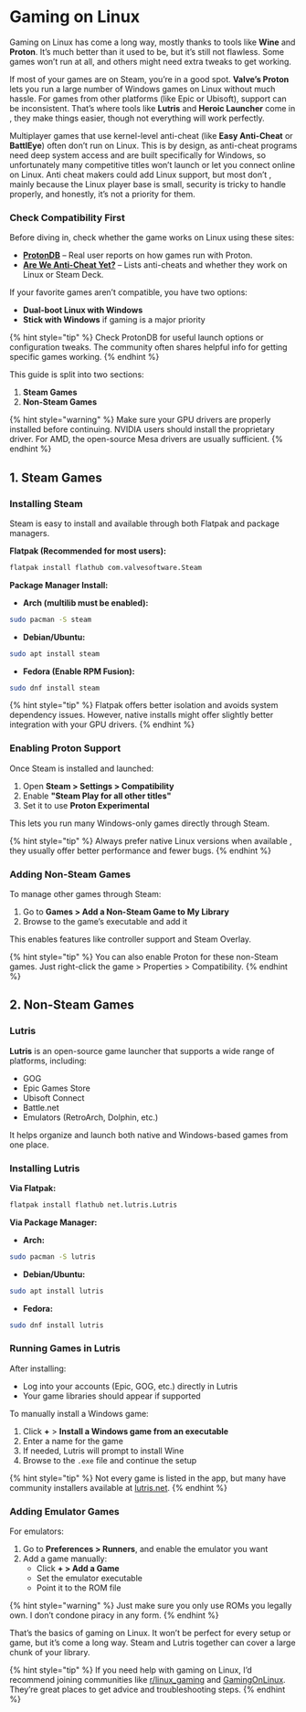 # Gaming on Linux

Gaming on Linux has come a long way, mostly thanks to tools like **Wine** and **Proton**. It’s much better than it used to be, but it’s still not flawless. Some games won’t run at all, and others might need extra tweaks to get working.

If most of your games are on Steam, you’re in a good spot. **Valve’s Proton** lets you run a large number of Windows games on Linux without much hassle. For games from other platforms (like Epic or Ubisoft), support can be inconsistent. That’s where tools like **Lutris** and **Heroic Launcher** come in , they make things easier, though not everything will work perfectly.

Multiplayer games that use kernel-level anti-cheat (like **Easy Anti-Cheat** or **BattlEye**) often don’t run on Linux. This is by design, as anti-cheat programs need deep system access and are built specifically for Windows, so unfortunately many competitive titles won’t launch or let you connect online on Linux.
Anti cheat makers could add Linux support, but most don’t , mainly because the Linux player base is small, security is tricky to handle properly, and honestly, it’s not a priority for them.

### Check Compatibility First
Before diving in, check whether the game works on Linux using these sites:

- [**ProtonDB**](https://www.protondb.com) – Real user reports on how games run with Proton.
- [**Are We Anti-Cheat Yet?**](https://areweanticheatyet.com) – Lists anti-cheats and whether they work on Linux or Steam Deck.

If your favorite games aren’t compatible, you have two options:
- **Dual-boot Linux with Windows**
- **Stick with Windows** if gaming is a major priority

{% hint style="tip" %}
Check ProtonDB for useful launch options or configuration tweaks. The community often shares helpful info for getting specific games working.
{% endhint %}

This guide is split into two sections:

1. **Steam Games**
2. **Non-Steam Games**

{% hint style="warning" %}
Make sure your GPU drivers are properly installed before continuing. NVIDIA users should install the proprietary driver. For AMD, the open-source Mesa drivers are usually sufficient.
{% endhint %}

## 1. Steam Games

### Installing Steam
Steam is easy to install and available through both Flatpak and package managers.

**Flatpak (Recommended for most users):**
```bash
flatpak install flathub com.valvesoftware.Steam
```

**Package Manager Install:**
- **Arch (multilib must be enabled):**
```bash
sudo pacman -S steam
```
- **Debian/Ubuntu:**
```bash
sudo apt install steam
```
- **Fedora (Enable RPM Fusion):**
```bash
sudo dnf install steam
```

{% hint style="tip" %}
Flatpak offers better isolation and avoids system dependency issues. However, native installs might offer slightly better integration with your GPU drivers.
{% endhint %}

### Enabling Proton Support
Once Steam is installed and launched:

1. Open **Steam > Settings > Compatibility**
2. Enable **"Steam Play for all other titles"**
3. Set it to use **Proton Experimental**

This lets you run many Windows-only games directly through Steam.

{% hint style="tip" %}
Always prefer native Linux versions when available , they usually offer better performance and fewer bugs.
{% endhint %}

### Adding Non-Steam Games
To manage other games through Steam:
1. Go to **Games > Add a Non-Steam Game to My Library**
2. Browse to the game’s executable and add it

This enables features like controller support and Steam Overlay.

{% hint style="tip" %}
You can also enable Proton for these non-Steam games. Just right-click the game > Properties > Compatibility.
{% endhint %}

   

## 2. Non-Steam Games

### Lutris
**Lutris** is an open-source game launcher that supports a wide range of platforms, including:
- GOG
- Epic Games Store
- Ubisoft Connect
- Battle.net
- Emulators (RetroArch, Dolphin, etc.)

It helps organize and launch both native and Windows-based games from one place.

### Installing Lutris
**Via Flatpak:**
```bash
flatpak install flathub net.lutris.Lutris
```

**Via Package Manager:**
- **Arch:**
```bash
sudo pacman -S lutris
```
- **Debian/Ubuntu:**
```bash
sudo apt install lutris
```
- **Fedora:**
```bash
sudo dnf install lutris
```


### Running Games in Lutris
After installing:
- Log into your accounts (Epic, GOG, etc.) directly in Lutris
- Your game libraries should appear if supported

To manually install a Windows game:
1. Click **+** > **Install a Windows game from an executable**
2. Enter a name for the game
3. If needed, Lutris will prompt to install Wine
4. Browse to the `.exe` file and continue the setup

{% hint style="tip" %}
Not every game is listed in the app, but many have community installers available at [lutris.net](https://lutris.net).
{% endhint %}

### Adding Emulator Games
For emulators:

1. Go to **Preferences > Runners**, and enable the emulator you want
2. Add a game manually:
   - Click **+ > Add a Game**
   - Set the emulator executable
   - Point it to the ROM file

{% hint style="warning" %}
Just make sure you only use ROMs you legally own. I don’t condone piracy in any form.
{% endhint %}

   

That’s the basics of gaming on Linux. It won’t be perfect for every setup or game, but it’s come a long way. Steam and Lutris together can cover a large chunk of your library.

{% hint style="tip" %}
If you need help with gaming on Linux, I’d recommend joining communities like [r/linux_gaming](https://www.reddit.com/r/linux_gaming/)  and  [GamingOnLinux](https://www.gamingonlinux.com/). They’re great places to get advice and troubleshooting steps.
{% endhint %}
